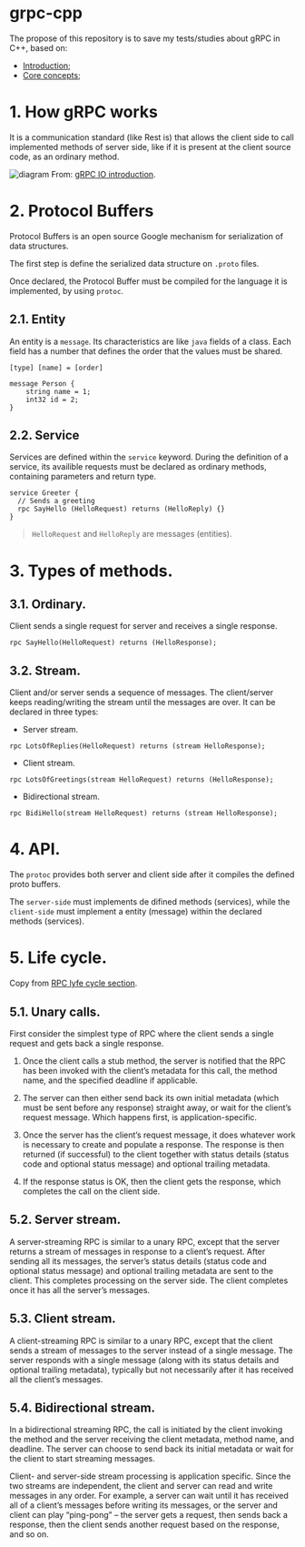 # grpc-cpp

The propose of this repository is to save my tests/studies about gRPC in C++, based on:
- [Introduction](https://grpc.io/docs/what-is-grpc/introduction);
- [Core concepts](https://grpc.io/docs/what-is-grpc/core-concepts);

# 1. How gRPC works
It is a communication standard (like Rest is) that allows the client side to call implemented methods of server side, like if it is present at the client source code, as an ordinary method.

![diagram](https://grpc.io/img/landing-2.svg)
From: [gRPC IO introduction](https://grpc.io/docs/what-is-grpc/introduction/).

# 2. Protocol Buffers
Protocol Buffers is an open source Google mechanism for serialization of data structures.

The first step is define the serialized data structure on `.proto` files.

Once declared, the Protocol Buffer must be compiled for the language it is implemented, by using `protoc`.

## 2.1. Entity
An entity is a `message`. Its characteristics are like `java` fields of a class. Each field has a number that defines the order that the values must be shared.

`[type] [name] = [order]`

```
message Person {
    string name = 1;
    int32 id = 2;
}
```
## 2.2. Service
Services are defined within the `service` keyword. During the definition of a service, its availible requests must be declared as ordinary methods, containing parameters and return type.

```
service Greeter {
  // Sends a greeting
  rpc SayHello (HelloRequest) returns (HelloReply) {}
}
```
> `HelloRequest` and `HelloReply` are messages (entities).

# 3. Types of methods.
## 3.1. Ordinary.
Client sends a single request for server and receives a single response.

```
rpc SayHello(HelloRequest) returns (HelloResponse);
```

## 3.2. Stream.
Client and/or server sends a sequence of messages. The client/server keeps reading/writing the stream until the messages are over. It can be declared in three types:

* Server stream.
```
rpc LotsOfReplies(HelloRequest) returns (stream HelloResponse);
```
* Client stream.
```
rpc LotsOfGreetings(stream HelloRequest) returns (HelloResponse);
```
* Bidirectional stream.
```
rpc BidiHello(stream HelloRequest) returns (stream HelloResponse);
```

# 4. API.

The `protoc` provides both server and client side after it compiles the defined proto buffers.

The `server-side` must implements de difined methods (services), while the `client-side` must implement a entity (message) within the declared methods (services).

# 5. Life cycle.
Copy from [RPC lyfe cycle section](https://grpc.io/docs/what-is-grpc/core-concepts/#rpc-life-cycle).

## 5.1. Unary calls.
First consider the simplest type of RPC where the client sends a single request and gets back a single response.

1. Once the client calls a stub method, the server is notified that the RPC has been invoked with the client’s metadata for this call, the method name, and the specified deadline if applicable.

2. The server can then either send back its own initial metadata (which must be sent before any response) straight away, or wait for the client’s request message. Which happens first, is application-specific.

3. Once the server has the client’s request message, it does whatever work is necessary to create and populate a response. The response is then returned (if successful) to the client together with status details (status code and optional status message) and optional trailing metadata.

4. If the response status is OK, then the client gets the response, which completes the call on the client side.

## 5.2. Server stream.
A server-streaming RPC is similar to a unary RPC, except that the server returns a stream of messages in response to a client’s request. After sending all its messages, the server’s status details (status code and optional status message) and optional trailing metadata are sent to the client. This completes processing on the server side. The client completes once it has all the server’s messages.

## 5.3. Client stream.
A client-streaming RPC is similar to a unary RPC, except that the client sends a stream of messages to the server instead of a single message. The server responds with a single message (along with its status details and optional trailing metadata), typically but not necessarily after it has received all the client’s messages.

## 5.4. Bidirectional stream.
In a bidirectional streaming RPC, the call is initiated by the client invoking the method and the server receiving the client metadata, method name, and deadline. The server can choose to send back its initial metadata or wait for the client to start streaming messages.

Client- and server-side stream processing is application specific. Since the two streams are independent, the client and server can read and write messages in any order. For example, a server can wait until it has received all of a client’s messages before writing its messages, or the server and client can play “ping-pong” – the server gets a request, then sends back a response, then the client sends another request based on the response, and so on.